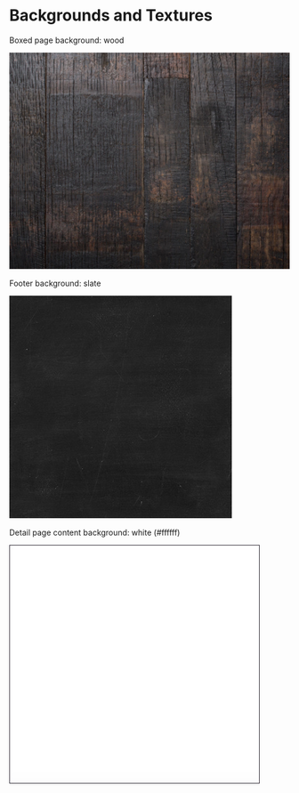 # Backgrounds and Textures

Boxed page background: wood

![](images/layout-and-color-scheme/wood-background.jpg)

Footer background: slate

![](images/layout-and-color-scheme/slate-background.jpg)

Detail page content background: white (#ffffff)

![](images/layout-and-color-scheme/white-background.jpg)
